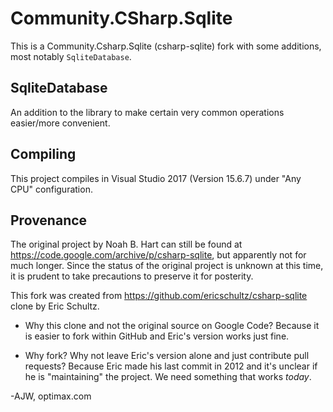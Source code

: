# Community.CSharp.Sqlite 

This is a Community.Csharp.Sqlite (csharp-sqlite) fork with some additions, most notably `SqliteDatabase`.

## SqliteDatabase

An addition to the library to make certain very common operations easier/more convenient.

## Compiling

This project compiles in Visual Studio 2017 (Version 15.6.7)  under "Any CPU" configuration.

## Provenance

The original project by Noah B. Hart can still be found at https://code.google.com/archive/p/csharp-sqlite, but apparently not for much longer. Since the status of the original project is unknown at this time, it is prudent to take precautions to preserve it for posterity.

This fork was created from https://github.com/ericschultz/csharp-sqlite clone by Eric Schultz. 

- Why this clone and not the original source on Google Code? Because it is easier to fork within GitHub and Eric's version works just fine. 

- Why fork? Why not leave Eric's version alone and just contribute pull requests? Because Eric made his last commit in 2012 and it's unclear if he is "maintaining" the project. We need something that works *today*.

-AJW, optimax.com